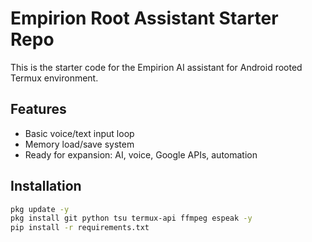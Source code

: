 # Empirion Root Assistant Starter Repo

This is the starter code for the Empirion AI assistant for Android rooted Termux environment.

## Features
- Basic voice/text input loop
- Memory load/save system
- Ready for expansion: AI, voice, Google APIs, automation

## Installation

```bash
pkg update -y
pkg install git python tsu termux-api ffmpeg espeak -y
pip install -r requirements.txt
